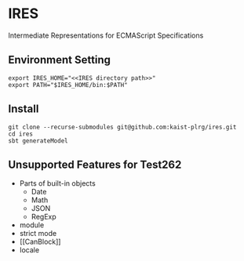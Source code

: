 # IRES
Intermediate Representations for ECMAScript Specifications

## Environment Setting
```
export IRES_HOME="<<IRES directory path>>"
export PATH="$IRES_HOME/bin:$PATH"
```

## Install
```
git clone --recurse-submodules git@github.com:kaist-plrg/ires.git
cd ires
sbt generateModel
```

## Unsupported Features for Test262
- Parts of built-in objects
  - Date
  - Math
  - JSON
  - RegExp
- module
- strict mode
- [[CanBlock]]
- locale
